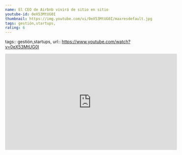 ```yaml
---
name: El CEO de Airbnb vivirá de sitio en sitio
youtube-id: 0eX53MtUG0I
thumbnail: https://img.youtube.com/vi/0eX53MtUG0I/maxresdefault.jpg
tags: gestión,startups,
rating: 6
---
```

tags:: gestión,startups,
url:: https://www.youtube.com/watch?v=0eX53MtUG0I

<iframe width='560' height='315' src='https://www.youtube.com/embed/0eX53MtUG0I' title='YouTube video player' frameborder='0' allow='accelerometer; autoplay; clipboard-write; encrypted-media; gyroscope; picture-in-picture; web-share' allowfullscreen></iframe>


